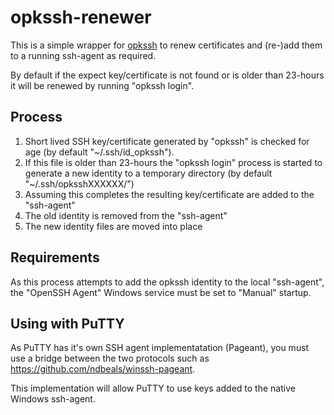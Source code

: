 # opkssh-renewer

This is a simple wrapper for [opkssh](https://github.com/openpubkey/opkssh) to renew certificates and (re-)add them to a running ssh-agent as required.

By default if the expect key/certificate is not found or is older than 23-hours it will be renewed by running "opkssh login".

## Process

1. Short lived SSH key/certificate generated by "opkssh" is checked for age (by default "~/.ssh/id_opkssh").
2. If this file is older than 23-hours the "opkssh login" process is started to generate a new identity to a temporary directory (by default "~/.ssh/opksshXXXXXX/")
3. Assuming this completes the resulting key/certificate are added to the "ssh-agent"
4. The old identity is removed from the "ssh-agent"
5. The new identity files are moved into place

## Requirements

As this process attempts to add the opkssh identity to the local "ssh-agent", the "OpenSSH Agent" Windows service must be set to "Manual" startup.

## Using with PuTTY

As PuTTY has it's own SSH agent implementatation (Pageant), you must use a bridge between the two protocols such as https://github.com/ndbeals/winssh-pageant.

This implementation will allow PuTTY to use keys added to the native Windows ssh-agent.
